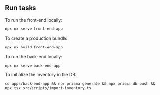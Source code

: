 ## Run tasks

To run the front-end locally:

```sh
npx nx serve front-end-app
```

To create a production bundle:

```sh
npx nx build front-end-app
```

To run the back-end locally:

```sh
npx nx serve back-end-app
```

To initialize the inventory in the DB:
```sd
cd apps/back-end-app && npx prisma generate && npx prisma db push && npx tsx src/scripts/import-inventory.ts
```
